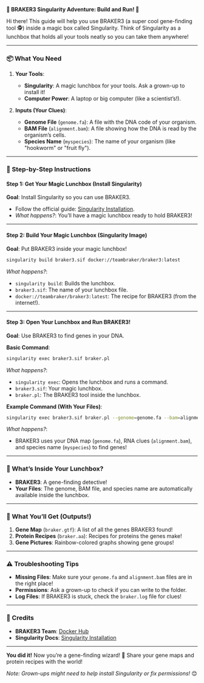 **🚀 BRAKER3 Singularity Adventure: Build and Run! 🧬**  

Hi there! This guide will help you use BRAKER3 (a super cool gene-finding tool 🕵️) inside a magic box called Singularity. Think of Singularity as a lunchbox that holds all your tools neatly so you can take them anywhere!  

---

### **📦 What You Need**  
1. **Your Tools**:  
   - **Singularity**: A magic lunchbox for your tools. Ask a grown-up to install it!  
   - **Computer Power**: A laptop or big computer (like a scientist’s!).  

2. **Inputs (Your Clues)**:  
   - **Genome File** (`genome.fa`): A file with the DNA code of your organism.  
   - **BAM File** (`alignment.bam`): A file showing how the DNA is read by the organism’s cells.  
   - **Species Name** (`myspecies`): The name of your organism (like "hookworm" or "fruit fly").  

---

### **🚀 Step-by-Step Instructions**  

#### **Step 1: Get Your Magic Lunchbox (Install Singularity)**  
**Goal**: Install Singularity so you can use BRAKER3.  
- Follow the official guide: [Singularity Installation](https://sylabs.io/guides/3.0/user-guide/installation.html).  
- *What happens?*: You’ll have a magic lunchbox ready to hold BRAKER3!  

---

#### **Step 2: Build Your Magic Lunchbox (Singularity Image)**  
**Goal**: Put BRAKER3 inside your magic lunchbox!  
```bash  
singularity build braker3.sif docker://teambraker/braker3:latest  
```  
*What happens?*:  
- `singularity build`: Builds the lunchbox.  
- `braker3.sif`: The name of your lunchbox file.  
- `docker://teambraker/braker3:latest`: The recipe for BRAKER3 (from the internet!).  

---

#### **Step 3: Open Your Lunchbox and Run BRAKER3!**  
**Goal**: Use BRAKER3 to find genes in your DNA.  

**Basic Command**:  
```bash  
singularity exec braker3.sif braker.pl  
```  
*What happens?*:  
- `singularity exec`: Opens the lunchbox and runs a command.  
- `braker3.sif`: Your magic lunchbox.  
- `braker.pl`: The BRAKER3 tool inside the lunchbox.  

**Example Command (With Your Files)**:  
```bash  
singularity exec braker3.sif braker.pl --genome=genome.fa --bam=alignment.bam --species=myspecies  
```  
*What happens?*:  
- BRAKER3 uses your DNA map (`genome.fa`), RNA clues (`alignment.bam`), and species name (`myspecies`) to find genes!  

---

### **📂 What’s Inside Your Lunchbox?**  
- **BRAKER3**: A gene-finding detective!  
- **Your Files**: The genome, BAM file, and species name are automatically available inside the lunchbox.  

---

### **🎁 What You’ll Get (Outputs!)**  
1. **Gene Map** (`braker.gtf`): A list of all the genes BRAKER3 found!  
2. **Protein Recipes** (`braker.aa`): Recipes for proteins the genes make!  
3. **Gene Pictures**: Rainbow-colored graphs showing gene groups!  

---

### **⚠️ Troubleshooting Tips**  
- **Missing Files**: Make sure your `genome.fa` and `alignment.bam` files are in the right place!  
- **Permissions**: Ask a grown-up to check if you can write to the folder.  
- **Log Files**: If BRAKER3 is stuck, check the `braker.log` file for clues!  

---

### **🌟 Credits**  
- **BRAKER3 Team**: [Docker Hub](https://hub.docker.com/r/teambraker/braker3)  
- **Singularity Docs**: [Singularity Installation](https://sylabs.io/guides/3.0/user-guide/installation.html)  

---

**You did it!** Now you’re a gene-finding wizard! 🎉 Share your gene maps and protein recipes with the world!  

*Note: Grown-ups might need to help install Singularity or fix permissions!* 😊
